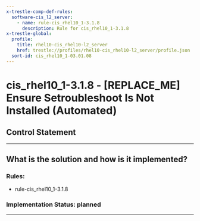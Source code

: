 ```yaml
---
x-trestle-comp-def-rules:
  software-cis_l2_server:
    - name: rule-cis_rhel10_1-3.1.8
      description: Rule for cis_rhel10_1-3.1.8
x-trestle-global:
  profile:
    title: rhel10-cis_rhel10-l2_server
    href: trestle://profiles/rhel10-cis_rhel10-l2_server/profile.json
  sort-id: cis_rhel10_1-03.01.08
---
```


# cis_rhel10_1-3.1.8 - \[REPLACE_ME\] Ensure Setroubleshoot Is Not Installed (Automated)

## Control Statement

______________________________________________________________________

## What is the solution and how is it implemented?

<!-- For implementation status enter one of: implemented, partial, planned, alternative, not-applicable -->

<!-- Note that the list of rules under ### Rules: is read-only and changes will not be captured after assembly to JSON -->

<!-- Add control implementation description here for control: cis_rhel10_1-3.1.8 -->

### Rules:

  - rule-cis_rhel10_1-3.1.8

### Implementation Status: planned

______________________________________________________________________

